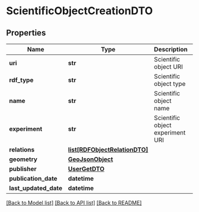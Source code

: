# ScientificObjectCreationDTO

## Properties
Name | Type | Description | Notes
------------ | ------------- | ------------- | -------------
**uri** | **str** | Scientific object URI | [optional] 
**rdf_type** | **str** | Scientific object type | 
**name** | **str** | Scientific object name | 
**experiment** | **str** | Scientific object experiment URI | [optional] 
**relations** | [**list[RDFObjectRelationDTO]**](RDFObjectRelationDTO.md) |  | [optional] 
**geometry** | [**GeoJsonObject**](GeoJsonObject.md) |  | [optional] 
**publisher** | [**UserGetDTO**](UserGetDTO.md) |  | [optional] 
**publication_date** | **datetime** |  | [optional] 
**last_updated_date** | **datetime** |  | [optional] 

[[Back to Model list]](../README.md#documentation-for-models) [[Back to API list]](../README.md#documentation-for-api-endpoints) [[Back to README]](../README.md)

